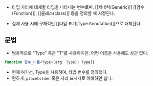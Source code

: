 - 타입 자리에 대체될 타입을 나타내는 변수로써, [[제네릭(Generic)]] [[함수(Function)]], [[클래스(class)]] 등을 정의할 때 지정된다.

- 실제 사용 시에 구체적인 [[타입 표기(Type Annotation)]]으로 대체된다.


## 문법

- 범용적으로 "Type" 혹은 "T"를 사용하지만, 어떤 이름을 사용해도 상관 없다.

```ts
function 함수_이름<Type>(arg: Type): Type{}
```

- 현재 여기선, Type을 사용하여, 타입 변수를 정의했다.
- 편하게, `placeholder` 혹은 자리 표시자로 이해하면 쉽다.